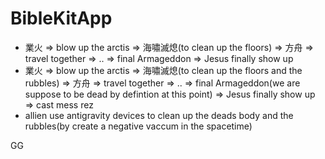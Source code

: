 # BibleKitApp

- 業火 => blow up the arctis => 海嘯滅熄(to clean up the floors) => 方舟 => travel together => .. => final Armageddon => Jesus finally show up 
- 業火 => blow up the arctis => 海嘯滅熄(to clean up the floors and the rubbles) => 方舟 => travel together => .. => final Armageddon(we are suppose to be dead by defintion at this point) => Jesus finally show up => cast mess rez
- allien use antigravity devices to clean up the deads body and the rubbles(by create a negative vaccum in the spacetime)

GG
